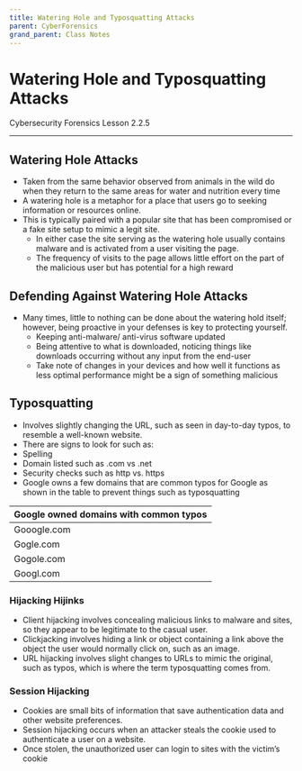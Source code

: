```yaml
---
title: Watering Hole and Typosquatting Attacks
parent: CyberForensics 
grand_parent: Class Notes
---
```

# Watering Hole and Typosquatting Attacks
Cybersecurity Forensics Lesson 2.2.5

___
## Watering Hole Attacks  
- Taken from the same behavior observed from animals in the wild do when they return to the same areas for water and nutrition every time  
- A watering hole is a metaphor for a place that users go to seeking information or resources online.
- This is typically paired with a popular site that has been compromised or a fake site setup to mimic a legit site.  
	- In either case the site serving as the watering hole usually contains malware and is activated from a user visiting the page.  
	- The frequency of visits to the page allows little effort on the part of the malicious user but has potential for a high reward

## Defending Against Watering Hole Attacks
- Many times, little to nothing can be done about the watering hold itself; however, being proactive in your defenses is key to protecting yourself.  
	- Keeping anti-malware/ anti-virus software updated  
	- Being attentive to what is downloaded, noticing things like downloads occurring without any input from the end-user  
	- Take note of changes in your devices and how well it functions as less optimal performance might be a sign of something malicious



## Typosquatting  
- Involves slightly changing the URL, such as seen in day-to-day typos, to resemble a well-known website.  
- There are signs to look for such as:  
- Spelling  
- Domain listed such as .com vs .net  
- Security checks such as http vs. https
- Google owns a few domains that are common typos for Google as shown in the table to prevent things such as typosquatting  

| Google owned domains with common typos |
| ------------- |
| Gooogle.com | 
| Gogle.com | 
| Gogole.com |
| Googl.com |


### Hijacking Hijinks  
- Client hijacking involves concealing malicious links to malware and sites, so they appear to be legitimate to the casual user.  
- Clickjacking involves hiding a link or object containing a link above the object the user would normally click on, such as an image.  
- URL hijacking involves slight changes to URLs to mimic the original, such as typos, which is where the term typosquatting comes from.

### Session Hijacking  
- Cookies are small bits of information that save authentication data and other website preferences.  
- Session hijacking occurs when an attacker steals the cookie used to authenticate a user on a website.  
- Once stolen, the unauthorized user can login to sites with the victim’s cookie

